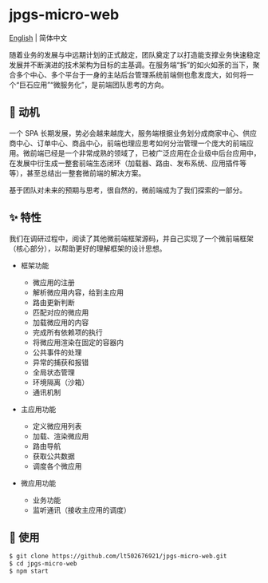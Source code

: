 # jpgs-micro-web



[English](https://github.com/lt502676921/jpgs-micro-web/blob/main/README.md)  |  简体中文



随着业务的发展与中远期计划的正式敲定，团队奠定了以打造能支撑业务快速稳定发展并不断演进的技术架构为目标的主基调。在服务端“拆”的如火如荼的当下，聚合多个中心、多个平台于一身的主站后台管理系统前端侧也愈发庞大，如何将一个“巨石应用”“微服务化”，是前端团队思考的方向。





## 🤔 动机

一个 SPA 长期发展，势必会越来越庞大，服务端根据业务划分成商家中心、供应商中心、订单中心、商品中心，前端也理应思考如何分治管理一个庞大的前端应用。微前端已经是一个非常成熟的领域了，已被广泛应用在企业级中后台应用中，在发展中衍生成一整套前端生态闭环（加载器、路由、发布系统、应用插件等等），甚至总结出一整套微前端的解决方案。

基于团队对未来的预期与思考，很自然的，微前端成为了我们探索的一部分。





## ✨ 特性

我们在调研过程中，阅读了其他微前端框架源码，并自己实现了一个微前端框架（核心部分），以帮助更好的理解框架的设计思想。

- 框架功能

  - 微应用的注册
  - 解析微应用内容，给到主应用
  - 路由更新判断
  - 匹配对应的微应用
  - 加载微应用的内容
  - 完成所有依赖项的执行
  - 将微应用渲染在固定的容器内
  - 公共事件的处理
  - 异常的捕获和报错
  - 全局状态管理
  - 环境隔离（沙箱）
  - 通讯机制

- 主应用功能

  - 定义微应用列表
  - 加载、渲染微应用
  - 路由导航
  - 获取公共数据
  - 调度各个微应用

- 微应用功能

  - 业务功能
  - 监听通讯（接收主应用的调度）





## 🔨 使用

```bash
$ git clone https://github.com/lt502676921/jpgs-micro-web.git
$ cd jpgs-micro-web
$ npm start
```
